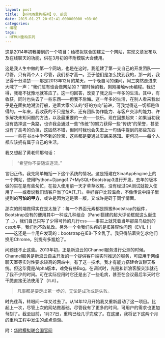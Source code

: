 ```yaml
---
layout: post
title: 【HFMUN重构系列】0. 前言
date: 2015-01-27 20:02:41.000000000 +08:00
categories:
- 编程
tags:
- HFMUN重构系列
---
```

这是2014年初我接到的一个项目：给模拟联合国建立一个网站，实现文章发布以及在线聊天的功能，供在3月初的华附模联大会使用。

这是我人生中做的第一个网站，也是在这时，我组建了第一支自己的开发团队——尽管，只有两个人；尽管，我们都才高一。至于他们是怎么找到我的，那一刻，我记得十分清楚——那是2013年12月的某天，一个晚自习的课间，阿三突然走进来大喊了一声：“我们班有谁会做网站的？”那时候的我，刚刚接触web编程。我记得，我毫不犹豫地就答应了。这一句回答，改变了我之后一年多的生活。其中，有收获，同时也失去了一些东西——但我不后悔。这一年多的生活，在别人看来我似乎是在固执地溯流行船，逆着大家公认的“好的方向”前进，可我觉得这一切都是值得的。一年来，我收获的不只是技术，还有团队协作能力、与客户交涉的能力、许多解决未知问题的方法，以及最重要的一点——快乐。现在回想起来：如果当初我没有选择这一条路，也许我会通过一些“传统”的努力获得一些“传统”的荣誉，甚至没有了高考的负担，这固然不错，但同时我也会失去上一句话中提到的那些东西——一些在书本中学不到的珍宝，这些都是要通过实践来感知。更何况——每个人都应该拥有属于自己的生活。

我又想起了黄老师那句话：

> “希望你不要随波逐流。”

言归正传。我先简单概括一下这个系统的情况。这是搭建在SinaAppEngine上的一个网站，使用Python+Django1.7+MySQL+Bootstrap3进行开发。去年的版本做的实在是有些匆忙，在投入使用前一天才草草收尾，没有经过QA测试就投入使用了——或者说我们请客户当了QA(T_T)。幸好客户比较温柔，不像传说中段子里提到的**可怕的甲方**，或许是因为这是第一版，又或许是碍于同学情面。

那次的前端做得实在是太挫了：每一个界面元素都是照搬Bootstrap的组件，Bootstrap没有的便用其中一种或几种组合（Panel搭建的超大评论框就这么诞生了...），我们自己只写了少得可怜的几行css——事实上就凭着当年那菜鸟级别的css水平，我们也不敢乱改。另外一个令我们头疼的是IE兼容性问题（EVIL！）——这还是一个用户发现的：bootstrap在IE8-下全乱了。我只得陪着笑乞求他们换用Chrome，别提有多尴尬了。

问题还不止这些。2013年初，正是新浪云的Channel服务进行公测的时候。Channel服务是新浪云自主开发的一个提供客户端实时推送的服务，可应用于网络聊天室等实时性要求较高的网站中。有了这一技术，我才有能力搭建会议聊天系统。但这毕竟是Alpha版本，难免有些Bug。在调试时，光是和新浪客服交涉就花了我不少的时间。可在实际应用时它还是出了一些毛病，甚至在会议最后半天时它干脆直接无法使用了（π.π）。

> 凡事都是要走出第一步的，无论是成功或是失败。

时光荏苒，转眼间一年又过去了。从14年12月开始我又重新启动了这一项目。比起上一次，尽管上次的网站做基础，尽管我有了更多的时间，可用户的需求也更加苛刻了。截至目前，1月27日，重构已经几乎完成了。在这里，我将记下这两个月的重构工程中发生的点点滴滴。

附：[华附模拟联合国官网](http://hfmun.sinaapp.com/)